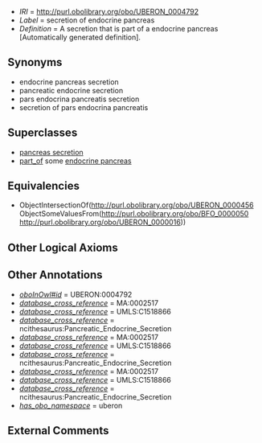  * *IRI* = http://purl.obolibrary.org/obo/UBERON_0004792
 * *Label* = secretion of endocrine pancreas
 * *Definition* = A secretion that is part of a endocrine pancreas [Automatically generated definition].

## Synonyms

 * endocrine pancreas secretion
 * pancreatic endocrine secretion
 * pars endocrina pancreatis secretion
 * secretion of pars endocrina pancreatis

## Superclasses

 * [pancreas secretion](../../UBERON/95/UBERON_0004795.md)
 * [part_of](../../BFO/50/BFO_0000050.md) some [endocrine pancreas](../../UBERON/16/UBERON_0000016.md)

## Equivalencies

 * ObjectIntersectionOf(<http://purl.obolibrary.org/obo/UBERON_0000456> ObjectSomeValuesFrom(<http://purl.obolibrary.org/obo/BFO_0000050> <http://purl.obolibrary.org/obo/UBERON_0000016>))

## Other Logical Axioms


## Other Annotations

 * *[oboInOwl#id](../../id/oboInOwl#id.md)* = UBERON:0004792
 * *[database_cross_reference](../../ef/oboInOwl#hasDbXref.md)* = MA:0002517
 * *[database_cross_reference](../../ef/oboInOwl#hasDbXref.md)* = UMLS:C1518866
 * *[database_cross_reference](../../ef/oboInOwl#hasDbXref.md)* = ncithesaurus:Pancreatic_Endocrine_Secretion
 * *[database_cross_reference](../../ef/oboInOwl#hasDbXref.md)* = MA:0002517
 * *[database_cross_reference](../../ef/oboInOwl#hasDbXref.md)* = UMLS:C1518866
 * *[database_cross_reference](../../ef/oboInOwl#hasDbXref.md)* = ncithesaurus:Pancreatic_Endocrine_Secretion
 * *[database_cross_reference](../../ef/oboInOwl#hasDbXref.md)* = MA:0002517
 * *[database_cross_reference](../../ef/oboInOwl#hasDbXref.md)* = UMLS:C1518866
 * *[database_cross_reference](../../ef/oboInOwl#hasDbXref.md)* = ncithesaurus:Pancreatic_Endocrine_Secretion
 * *[has_obo_namespace](../../ce/oboInOwl#hasOBONamespace.md)* = uberon

## External Comments

